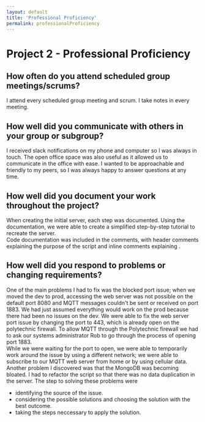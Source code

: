 ```yaml
---
layout: default
title: 'Professional Proficiency'
permalink: professionalProficiency
---
```

# Project 2 - Professional Proficiency

## How often do you attend scheduled group meetings/scrums?

I attend every scheduled group meeting and scrum. I take notes in every meeting.

## How well did you communicate with others in your group or subgroup?

I received slack notifications on my phone and computer so I was always in touch. The open office space was also useful as it allowed us to communicate in the office with ease.
I wanted to be approachable and friendly to my peers, so I was always happy to answer questions at any time.

## How well did you document your work throughout the project?

When creating the initial server, each step was documented. Using the documentation, we were able to create a simplified step-by-step tutorial to recreate the server.  
Code documentation was included in the comments, with header comments explaining the purpose of the script and inline comments explaining .

## How well did you respond to problems or changing requirements?

One of the main problems I had to fix was the blocked port issue; when we moved the dev to prod, accessing the web server was not possible on the default port 8080 and MQTT messages couldn't be sent or received on port 1883. We had just assumed everything would work on the prod because there had been no issues on the dev.
We were able to fix the web server port issue by changing the port to 443, which is already open on the polytechnic firewall. To allow MQTT through the Polytechnic firewall we had to ask our systems administrator Rob to go through the process of opening port 1883.  
While we were waiting for the port to open, we were able to temporarily work around the issue by using a different network; we were able to subscribe to our MQTT web server from home or by using cellular data.  
Another problem I discovered was that the MongoDB was becoming bloated. I had to refactor the script so that there was no data duplication in the server.
The step to solving these problems were
- identifying the source of the issue.
- considering the possible solutions and choosing the solution with the best outcome.
- taking the steps neccessary to apply the solution. 